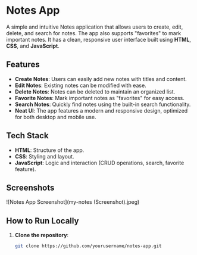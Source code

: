 # Notes App

A simple and intuitive Notes application that allows users to create, edit, delete, and search for notes. The app also supports "favorites" to mark important notes. It has a clean, responsive user interface built using **HTML**, **CSS**, and **JavaScript**.

## Features

- **Create Notes**: Users can easily add new notes with titles and content.
- **Edit Notes**: Existing notes can be modified with ease.
- **Delete Notes**: Notes can be deleted to maintain an organized list.
- **Favorite Notes**: Mark important notes as "favorites" for easy access.
- **Search Notes**: Quickly find notes using the built-in search functionality.
- **Neat UI**: The app features a modern and responsive design, optimized for both desktop and mobile use.

## Tech Stack

- **HTML**: Structure of the app.
- **CSS**: Styling and layout.
- **JavaScript**: Logic and interaction (CRUD operations, search, favorite feature).
  
## Screenshots

![Notes App Screenshot](my-notes (Screenshot).jpeg)

## How to Run Locally

1. **Clone the repository**:
   ```bash
   git clone https://github.com/yourusername/notes-app.git
